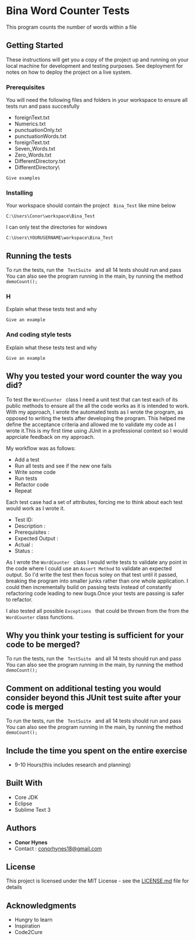# Bina Word Counter Tests

This program counts the number of words within a file

## Getting Started

These instructions will get you a copy of the project up and running on your local machine for development and testing purposes. See deployment for notes on how to deploy the project on a live system.

### Prerequisites

You will need the following files and folders in your workspace to ensure all tests run and pass succesfully
* foreignText.txt
* Numerics.txt
* punctuationOnly.txt
* punctuationWords.txt
* foreignText.txt
* Seven_Words.txt
* Zero_Words.txt
* DifferentDirectory.txt
* DifferentDirectory\ 


```
Give examples
```

### Installing

Your workspace should contain the project ``` Bina_Test```  like mine below

```
C:\Users\Conor\workspace\Bina_Test
```

I can only test the directories for windows 

```
C:\Users\YOURUSERNAME\workspace\Bina_Test
```



## Running the tests

To run the tests, run the ```  TestSuite  ``` and all 14 tests should run and pass
You can also see the program running in the main, by running the method ``` demoCount(); ```

### H

Explain what these tests test and why

```
Give an example
```

### And coding style tests

Explain what these tests test and why

```
Give an example
```
## Why you tested your word counter the way you did?
To test the  ``` WordCounter  ``` class I need a unit test that can test each of its public methods to ensure all the all the code works as it is intended to work. With my approach, I wrote the automated  tests as I wrote the program, as opposed to writing the tests after developing the program. This helped me define the acceptance criteria and allowed me to validate my code as I wrote it.This is my first time using JUnit in a professional context so I would apprciate  feedback on my approach.

My workflow was as follows:
* Add a test
* Run all tests and see if the new one fails
* Write some code
* Run tests
* Refactor code
* Repeat

Each test case had a set of attributes, forcing me to think about each test would work as I wrote it.
*  Test ID: 
*  Description : 
*  Prerequisites : 
*  Expected Output : 
*  Actual : 
*  Status :

As I wrote the  ``` WordCounter  ```  class I would write tests to validate any point in the code where I could use an ```Assert Method```  to validate an expected output.  So I'd write the test then focus soley on that test until it passed, breaking the program into smaller junks rather than one whole application. I could then incrementally build on passing tests  instead of constantly refactoring code leading to new bugs.Once your tests are passing is safer to refactor.

I also tested all possible  ``` Exceptions  ```   that could be thrown from the from the ```WordCounter``` class functions. 


## Why you think your testing is sufficient for your code to be merged?
To run the tests, run the ```  TestSuite  ``` and all 14 tests should run and pass
You can also see the program running in the main, by running the method ``` demoCount(); ```

## Comment on additional testing you would consider beyond this JUnit test suite after your code is merged
To run the tests, run the ```  TestSuite  ``` and all 14 tests should run and pass
You can also see the program running in the main, by running the method ``` demoCount(); ```

## Include the time you spent on the entire exercise 
* 9-10 Hours(this includes research and planning)

## Built With

* Core JDK
* Eclipse
* Sublime Text 3



## Authors

* **Conor Hynes** 
* Contact : conorhynes18@gmail.com

## License

This project is licensed under the MIT License - see the [LICENSE.md](LICENSE.md) file for details

## Acknowledgments

* Hungry to learn
* Inspiration
* Code2Cure

